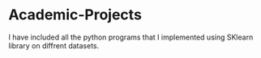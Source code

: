 # Academic-Projects

I have included all the python programs that I implemented using SKlearn library on diffrent datasets.
